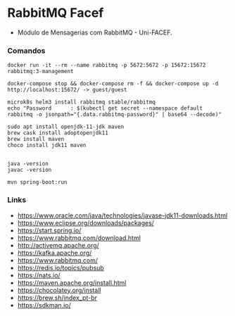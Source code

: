 # RabbitMQ Facef

- Módulo de Mensagerias com RabbitMQ - Uni-FACEF.

### Comandos

```
docker run -it --rm --name rabbitmq -p 5672:5672 -p 15672:15672 rabbitmq:3-management

docker-compose stop && docker-compose rm -f && docker-compose up -d 
http://localhost:15672/ -> guest/guest

microk8s helm3 install rabbitmq stable/rabbitmq
echo "Password      : $(kubectl get secret --namespace default rabbitmq -o jsonpath="{.data.rabbitmq-password}" | base64 --decode)"

sudo apt install openjdk-11-jdk maven
brew cask install adoptopenjdk11
brew install maven
choco install jdk11 maven


java -version
javac -version

mvn spring-boot:run

```

### Links

- https://www.oracle.com/java/technologies/javase-jdk11-downloads.html
- https://www.eclipse.org/downloads/packages/
- https://start.spring.io/
- https://www.rabbitmq.com/download.html
- http://activemq.apache.org/
- https://kafka.apache.org/
- https://www.rabbitmq.com/
- https://redis.io/topics/pubsub
- https://nats.io/
- https://maven.apache.org/install.html
- https://chocolatey.org/install
- https://brew.sh/index_pt-br
- https://sdkman.io/
